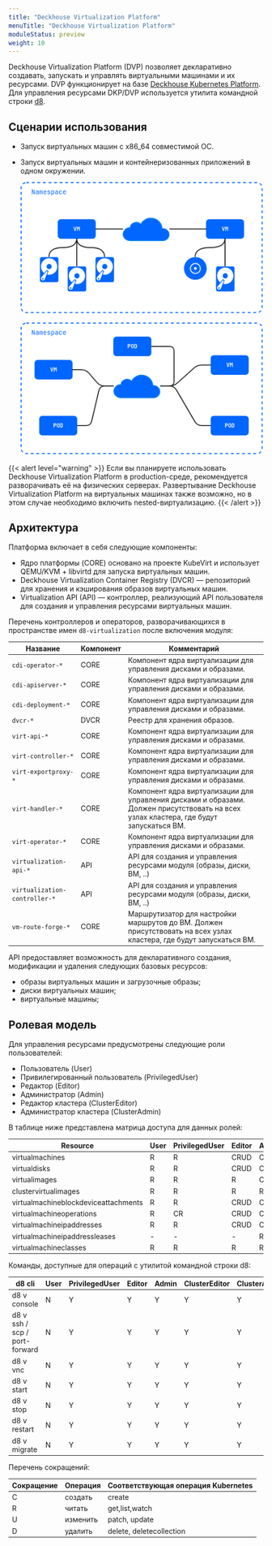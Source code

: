 ```yaml
---
title: "Deckhouse Virtualization Platform"
menuTitle: "Deckhouse Virtualization Platform"
moduleStatus: preview
weight: 10
---
```


Deckhouse Virtualization Platform (DVP) позволяет декларативно создавать, запускать и управлять виртуальными машинами и их ресурсами.
DVP функционирует на базе [Deckhouse Kubernetes Platform](https://deckhouse.ru/products/kubernetes-platform/). Для управления ресурсами DKP/DVP используется утилита командной строки [d8](https://deckhouse.ru/documentation/v1/deckhouse-cli/).

## Сценарии использования

- Запуск виртуальных машин с x86_64 совместимой ОС.
- Запуск виртуальных машин и контейнеризованных приложений в одном окружении.

  ![](./images/cases-vms.ru.png)

  ![](./images/cases-pods-and-vms.ru.png)

{{< alert level="warning" >}}
Если вы планируете использовать Deckhouse Virtualization Platform в production-среде, рекомендуется разворачивать её на физических серверах. Развертывание Deckhouse Virtualization Platform на виртуальных машинах также возможно, но в этом случае необходимо включить nested-виртуализацию.
{{< /alert >}}

## Архитектура

Платформа включает в себя следующие компоненты:

- Ядро платформы (CORE) основано на проекте KubeVirt и использует QEMU/KVM + libvirtd для запуска виртуальных машин.
- Deckhouse Virtualization Container Registry (DVCR) — репозиторий для хранения и кэширования образов виртуальных машин.
- Virtualization API (API) — контроллер, реализующий API пользователя для создания и управления ресурсами виртуальных машин.

Перечень контроллеров и операторов, разворачивающихся в пространстве имен `d8-virtualization` после включения модуля:

| Название                      | Компонент | Комментарий                                                                                                                             |
| ----------------------------- | --------- | --------------------------------------------------------------------------------------------------------------------------------------- |
| `cdi-operator-*`              | CORE      | Компонент ядра виртуализации для управления дисками и образами.                                                                         |
| `cdi-apiserver-*`             | CORE      | Компонент ядра виртуализации для управления дисками и образами.                                                                         |
| `cdi-deployment-*`            | CORE      | Компонент ядра виртуализации для управления дисками и образами.                                                                         |
| `dvcr-*`                      | DVCR      | Реестр для хранения образов.                                                                                                            |
| `virt-api-*`                  | CORE      | Компонент ядра виртуализации для управления дисками и образами.                                                                         |
| `virt-controller-*`           | CORE      | Компонент ядра виртуализации для управления дисками и образами.                                                                         |
| `virt-exportproxy-*`          | CORE      | Компонент ядра виртуализации для управления дисками и образами.                                                                         |
| `virt-handler-*`              | CORE      | Компонент ядра виртуализации для управления дисками и образами. Должен присутствовать на всех узлах кластера, где будут запускаться ВМ. |
| `virt-operator-*`             | CORE      | Компонент ядра виртуализации для управления дисками и образами.                                                                         |
| `virtualization-api-*`        | API       | API для создания и управления ресурсами модуля (образы, диски, ВМ, ..)                                                                  |
| `virtualization-controller-*` | API       | API для создания и управления ресурсами модуля (образы, диски, ВМ, ..)                                                                  |
| `vm-route-forge-*`            | CORE      | Маршрутизатор для настройки маршрутов до ВМ. Должен присутствовать на всех узлах кластера, где будут запускаться ВМ.                    |

API предоставляет возможность для декларативного создания, модификации и удаления следующих базовых ресурсов:

- образы виртуальных машин и загрузочные образы;
- диски виртуальных машин;
- виртуальные машины;

## Ролевая модель

Для управления ресурсами предусмотрены следующие роли пользователей:

- Пользователь (User)
- Привилегированный пользователь (PrivilegedUser)
- Редактор (Editor)
- Администратор (Admin)
- Редактор кластера (ClusterEditor)
- Администратор кластера (ClusterAdmin)

В таблице ниже представлена матрица доступа для данных ролей:

| Resource                             | User | PrivilegedUser | Editor | Admin | ClusterEditor | ClusterAdmin |
| ------------------------------------ | ---- | -------------- | ------ | ----- | ------------- | ------------ |
| virtualmachines                      | R    | R              | CRUD   | CRUD  | CRUD          | CRUD         |
| virtualdisks                         | R    | R              | CRUD   | CRUD  | CRUD          | CRUD         |
| virtualimages                        | R    | R              | R      | CRUD  | CRUD          | CRUD         |
| clustervirtualimages                 | R    | R              | R      | R     | CRUD          | CRUD         |
| virtualmachineblockdeviceattachments | R    | R              | CRUD   | CRUD  | CRUD          | CRUD         |
| virtualmachineoperations             | R    | CR             | CRUD   | CRUD  | CRUD          | CRUD         |
| virtualmachineipaddresses            | R    | R              | CRUD   | CRUD  | CRUD          | CRUD         |
| virtualmachineipaddressleases        | -    | -              | -      | R     | R             | CRUD         |
| virtualmachineclasses                | R    | R              | R      | R     | CRUD          | CRUD         |

Команды, доступные для операций с утилитой командной строки d8:

| d8 cli                        | User | PrivilegedUser | Editor | Admin | ClusterEditor | ClusterAdmin |
| ----------------------------- | ---- | -------------- | ------ | ----- | ------------- | ------------ |
| d8 v console                  | N    | Y              | Y      | Y     | Y             | Y            |
| d8 v ssh / scp / port-forward | N    | Y              | Y      | Y     | Y             | Y            |
| d8 v vnc                      | N    | Y              | Y      | Y     | Y             | Y            |
| d8 v start                    | N    | Y              | Y      | Y     | Y             | Y            |
| d8 v stop                     | N    | Y              | Y      | Y     | Y             | Y            |
| d8 v restart                  | N    | Y              | Y      | Y     | Y             | Y            |
| d8 v migrate                  | N    | Y              | Y      | Y     | Y             | Y            |

Перечень сокращений:

| Сокращение | Операция | Соответствующая операция Kubernetes |
| ---------- | -------- | ----------------------------------- |
| C          | создать  | create                              |
| R          | читать   | get,list,watch                      |
| U          | изменить | patch, update                       |
| D          | удалить  | delete, deletecollection            |
